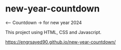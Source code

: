 # new-year-countdown
<-- Countdown -> for new year 2024

This project using HTML, CSS and Javascript. 

https://engrsayed90.github.io/new-year-countdown/
